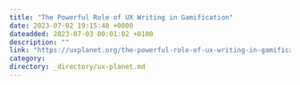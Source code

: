 ```yaml
---
title: "The Powerful Role of UX Writing in Gamification"
date: 2023-07-02 19:15:48 +0000
dateadded: 2023-07-03 00:01:02 +0100
description: ""
link: "https://uxplanet.org/the-powerful-role-of-ux-writing-in-gamification-706e3b9f07c2?source=rss----819cc2aaeee0---4"
category:
directory: _directory/ux-planet.md
---
```

